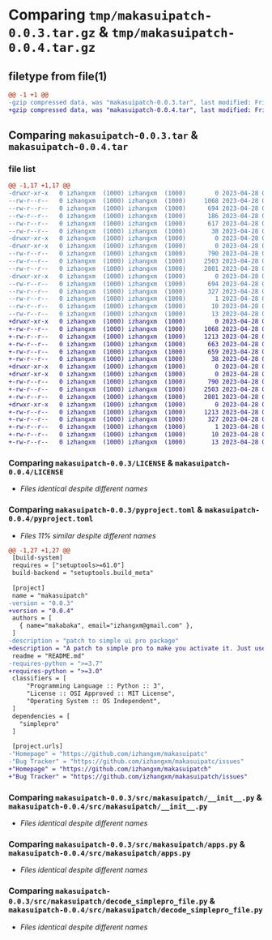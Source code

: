 # Comparing `tmp/makasuipatch-0.0.3.tar.gz` & `tmp/makasuipatch-0.0.4.tar.gz`

## filetype from file(1)

```diff
@@ -1 +1 @@
-gzip compressed data, was "makasuipatch-0.0.3.tar", last modified: Fri Apr 28 08:39:15 2023, max compression
+gzip compressed data, was "makasuipatch-0.0.4.tar", last modified: Fri Apr 28 09:12:34 2023, max compression
```

## Comparing `makasuipatch-0.0.3.tar` & `makasuipatch-0.0.4.tar`

### file list

```diff
@@ -1,17 +1,17 @@
-drwxr-xr-x   0 izhangxm  (1000) izhangxm  (1000)        0 2023-04-28 08:39:15.175450 makasuipatch-0.0.3/
--rw-r--r--   0 izhangxm  (1000) izhangxm  (1000)     1068 2023-04-28 07:50:18.000000 makasuipatch-0.0.3/LICENSE
--rw-r--r--   0 izhangxm  (1000) izhangxm  (1000)      694 2023-04-28 08:39:15.175450 makasuipatch-0.0.3/PKG-INFO
--rw-r--r--   0 izhangxm  (1000) izhangxm  (1000)      186 2023-04-28 08:16:23.000000 makasuipatch-0.0.3/README.md
--rw-r--r--   0 izhangxm  (1000) izhangxm  (1000)      617 2023-04-28 08:39:05.000000 makasuipatch-0.0.3/pyproject.toml
--rw-r--r--   0 izhangxm  (1000) izhangxm  (1000)       38 2023-04-28 08:39:15.175450 makasuipatch-0.0.3/setup.cfg
-drwxr-xr-x   0 izhangxm  (1000) izhangxm  (1000)        0 2023-04-28 08:39:15.175450 makasuipatch-0.0.3/src/
-drwxr-xr-x   0 izhangxm  (1000) izhangxm  (1000)        0 2023-04-28 08:39:15.175450 makasuipatch-0.0.3/src/makasuipatch/
--rw-r--r--   0 izhangxm  (1000) izhangxm  (1000)      790 2023-04-28 07:26:15.000000 makasuipatch-0.0.3/src/makasuipatch/__init__.py
--rw-r--r--   0 izhangxm  (1000) izhangxm  (1000)     2503 2023-04-28 07:47:41.000000 makasuipatch-0.0.3/src/makasuipatch/apps.py
--rw-r--r--   0 izhangxm  (1000) izhangxm  (1000)     2801 2023-04-28 07:26:15.000000 makasuipatch-0.0.3/src/makasuipatch/decode_simplepro_file.py
-drwxr-xr-x   0 izhangxm  (1000) izhangxm  (1000)        0 2023-04-28 08:39:15.175450 makasuipatch-0.0.3/src/makasuipatch.egg-info/
--rw-r--r--   0 izhangxm  (1000) izhangxm  (1000)      694 2023-04-28 08:39:15.000000 makasuipatch-0.0.3/src/makasuipatch.egg-info/PKG-INFO
--rw-r--r--   0 izhangxm  (1000) izhangxm  (1000)      327 2023-04-28 08:39:15.000000 makasuipatch-0.0.3/src/makasuipatch.egg-info/SOURCES.txt
--rw-r--r--   0 izhangxm  (1000) izhangxm  (1000)        1 2023-04-28 08:39:15.000000 makasuipatch-0.0.3/src/makasuipatch.egg-info/dependency_links.txt
--rw-r--r--   0 izhangxm  (1000) izhangxm  (1000)       10 2023-04-28 08:39:15.000000 makasuipatch-0.0.3/src/makasuipatch.egg-info/requires.txt
--rw-r--r--   0 izhangxm  (1000) izhangxm  (1000)       13 2023-04-28 08:39:15.000000 makasuipatch-0.0.3/src/makasuipatch.egg-info/top_level.txt
+drwxr-xr-x   0 izhangxm  (1000) izhangxm  (1000)        0 2023-04-28 09:12:34.516924 makasuipatch-0.0.4/
+-rw-r--r--   0 izhangxm  (1000) izhangxm  (1000)     1068 2023-04-28 07:50:18.000000 makasuipatch-0.0.4/LICENSE
+-rw-r--r--   0 izhangxm  (1000) izhangxm  (1000)     1213 2023-04-28 09:12:34.516924 makasuipatch-0.0.4/PKG-INFO
+-rw-r--r--   0 izhangxm  (1000) izhangxm  (1000)      663 2023-04-28 09:10:55.000000 makasuipatch-0.0.4/README.md
+-rw-r--r--   0 izhangxm  (1000) izhangxm  (1000)      659 2023-04-28 09:12:19.000000 makasuipatch-0.0.4/pyproject.toml
+-rw-r--r--   0 izhangxm  (1000) izhangxm  (1000)       38 2023-04-28 09:12:34.516924 makasuipatch-0.0.4/setup.cfg
+drwxr-xr-x   0 izhangxm  (1000) izhangxm  (1000)        0 2023-04-28 09:12:34.516924 makasuipatch-0.0.4/src/
+drwxr-xr-x   0 izhangxm  (1000) izhangxm  (1000)        0 2023-04-28 09:12:34.516924 makasuipatch-0.0.4/src/makasuipatch/
+-rw-r--r--   0 izhangxm  (1000) izhangxm  (1000)      790 2023-04-28 07:26:15.000000 makasuipatch-0.0.4/src/makasuipatch/__init__.py
+-rw-r--r--   0 izhangxm  (1000) izhangxm  (1000)     2503 2023-04-28 07:47:41.000000 makasuipatch-0.0.4/src/makasuipatch/apps.py
+-rw-r--r--   0 izhangxm  (1000) izhangxm  (1000)     2801 2023-04-28 07:26:15.000000 makasuipatch-0.0.4/src/makasuipatch/decode_simplepro_file.py
+drwxr-xr-x   0 izhangxm  (1000) izhangxm  (1000)        0 2023-04-28 09:12:34.516924 makasuipatch-0.0.4/src/makasuipatch.egg-info/
+-rw-r--r--   0 izhangxm  (1000) izhangxm  (1000)     1213 2023-04-28 09:12:34.000000 makasuipatch-0.0.4/src/makasuipatch.egg-info/PKG-INFO
+-rw-r--r--   0 izhangxm  (1000) izhangxm  (1000)      327 2023-04-28 09:12:34.000000 makasuipatch-0.0.4/src/makasuipatch.egg-info/SOURCES.txt
+-rw-r--r--   0 izhangxm  (1000) izhangxm  (1000)        1 2023-04-28 09:12:34.000000 makasuipatch-0.0.4/src/makasuipatch.egg-info/dependency_links.txt
+-rw-r--r--   0 izhangxm  (1000) izhangxm  (1000)       10 2023-04-28 09:12:34.000000 makasuipatch-0.0.4/src/makasuipatch.egg-info/requires.txt
+-rw-r--r--   0 izhangxm  (1000) izhangxm  (1000)       13 2023-04-28 09:12:34.000000 makasuipatch-0.0.4/src/makasuipatch.egg-info/top_level.txt
```

### Comparing `makasuipatch-0.0.3/LICENSE` & `makasuipatch-0.0.4/LICENSE`

 * *Files identical despite different names*

### Comparing `makasuipatch-0.0.3/pyproject.toml` & `makasuipatch-0.0.4/pyproject.toml`

 * *Files 11% similar despite different names*

```diff
@@ -1,27 +1,27 @@
 [build-system]
 requires = ["setuptools>=61.0"]
 build-backend = "setuptools.build_meta"
 
 [project]
 name = "makasuipatch"
-version = "0.0.3"
+version = "0.0.4"
 authors = [
   { name="makabaka", email="izhangxm@gmail.com" },
 ]
-description = "patch to simple ui pro package"
+description = "A patch to simple pro to make you activate it. Just used for learning."
 readme = "README.md"
-requires-python = ">=3.7"
+requires-python = ">=3.0"
 classifiers = [
     "Programming Language :: Python :: 3",
     "License :: OSI Approved :: MIT License",
     "Operating System :: OS Independent",
 ]
 dependencies = [
   "simplepro"
 ]
 
 [project.urls]
-"Homepage" = "https://github.com/izhangxm/makasuipatc"
-"Bug Tracker" = "https://github.com/izhangxm/makasuipatc/issues"
+"Homepage" = "https://github.com/izhangxm/makasuipatch"
+"Bug Tracker" = "https://github.com/izhangxm/makasuipatch/issues"
```

### Comparing `makasuipatch-0.0.3/src/makasuipatch/__init__.py` & `makasuipatch-0.0.4/src/makasuipatch/__init__.py`

 * *Files identical despite different names*

### Comparing `makasuipatch-0.0.3/src/makasuipatch/apps.py` & `makasuipatch-0.0.4/src/makasuipatch/apps.py`

 * *Files identical despite different names*

### Comparing `makasuipatch-0.0.3/src/makasuipatch/decode_simplepro_file.py` & `makasuipatch-0.0.4/src/makasuipatch/decode_simplepro_file.py`

 * *Files identical despite different names*


